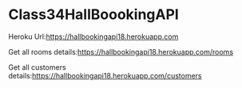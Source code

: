 # Class34HallBoookingAPI
Heroku Url:https://hallbookingapi18.herokuapp.com

Get all rooms details:https://hallbookingapi18.herokuapp.com/rooms

Get all customers details:https://hallbookingapi18.herokuapp.com/customers
